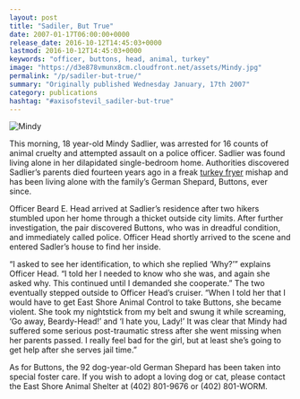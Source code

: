 ```yaml
---
layout: post
title: "Sadiler, But True"
date: 2007-01-17T06:00:00+0000
release_date: 2016-10-12T14:45:03+0000
lastmod: 2016-10-12T14:45:03+0000
keywords: "officer, buttons, head, animal, turkey"
image: "https://d3e878vmunx8cm.cloudfront.net/assets/Mindy.jpg"
permalink: "/p/sadiler-but-true/"
summary: "Originally published Wednesday January, 17th 2007"
category: publications
hashtag: "#axisofstevil_sadiler-but-true"
---
```


[Id_1]: https://d3e878vmunx8cm.cloudfront.net/assets/Mindy.jpg "Mindy"
![Mindy][Id_1]

This morning, 18 year-old Mindy Sadlier, was arrested for 16 counts of animal cruelty and attempted assault on a police officer.  Sadlier was found living alone in her dilapidated single-bedroom home.  Authorities discovered Sadlier’s parents died fourteen years ago in a freak [turkey fryer](/p/happy-early-evil-day "turkey fryer") mishap and has been living alone with the family’s German Shepard, Buttons, ever since.

Officer Beard E. Head arrived at Sadlier’s residence after two hikers stumbled upon her home through a thicket outside city limits.  After further investigation, the pair discovered Buttons, who was in dreadful condition, and immediately called police.  Officer Head shortly arrived to the scene and entered Sadler’s house to find her inside.

“I asked to see her identification, to which she replied ‘Why?’” explains Officer Head.  “I told her I needed to know who she was, and again she asked why.  This continued until I demanded she cooperate.”  The two eventually stepped outside to Officer Head’s cruiser. “When I told her that I would have to get East Shore Animal Control to take Buttons, she became violent.  She took my nightstick from my belt and swung it while screaming, ‘Go away, Beardy-Head!’ and ‘I hate you, Lady!’  It was clear that Mindy had suffered some serious post-traumatic stress after she went missing when her parents passed.  I really feel bad for the girl, but at least she’s going to get help after she serves jail time.”

As for Buttons, the 92 dog-year-old German Shepard has been taken into special foster care.  If you wish to adopt a loving dog or cat, please contact the East Shore Animal Shelter at (402) 801-9676 or (402) 801-WORM.
